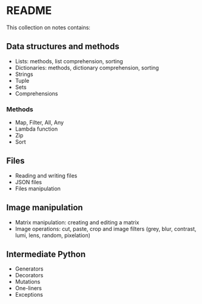 # README
This collection on notes contains:

## Data structures and methods
- Lists: methods, list comprehension, sorting
- Dictionaries: methods, dictionary comprehension, sorting
- Strings
- Tuple
- Sets
- Comprehensions

### Methods
- Map, Filter, All, Any
- Lambda function
- Zip
- Sort

## Files
- Reading and writing files
- JSON files
- Files manipulation

## Image manipulation
- Matrix manipulation: creating and editing a matrix
- Image operations: cut, paste, crop and image filters (grey, blur, contrast, lumi, lens, random, pixelation)
 
## Intermediate Python
- Generators
- Decorators
- Mutations
- One-liners
- Exceptions